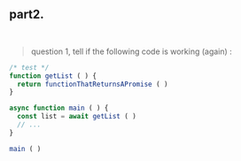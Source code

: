 ## part2.
```sh



```

> question 1, tell if the following code is working (again) : 

```js
/* test */
function getList ( ) {
  return functionThatReturnsAPromise ( )
}

async function main ( ) {
  const list = await getList ( )
  // ...
}

main ( )


```